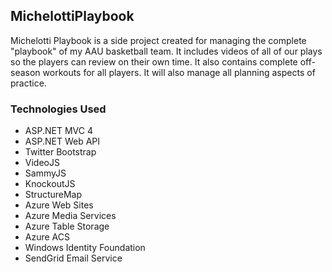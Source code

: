 ## MichelottiPlaybook

Michelotti Playbook is a side project created for managing the complete "playbook" of my AAU basketball team.
It includes videos of all of our plays so the players can review on their own time. It also contains complete
off-season workouts for all players. It will also manage all planning aspects of practice.



### Technologies Used

 * ASP.NET MVC 4
 * ASP.NET Web API
 * Twitter Bootstrap
 * VideoJS
 * SammyJS
 * KnockoutJS
 * StructureMap
 * Azure Web Sites
 * Azure Media Services
 * Azure Table Storage
 * Azure ACS
 * Windows Identity Foundation
 * SendGrid Email Service